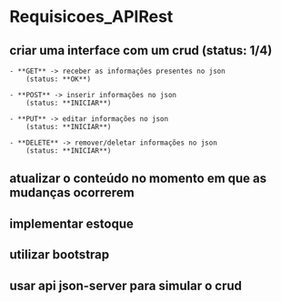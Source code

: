 # Requisicoes_APIRest

## criar uma interface com um crud (status: **1/4**)
    
    - **GET** -> receber as informações presentes no json 
        (status: **OK**)
    
    - **POST** -> inserir informações no json 
        (status: **INICIAR**)

    - **PUT** -> editar informações no json 
        (status: **INICIAR**)

    - **DELETE** -> remover/deletar informações no json 
        (status: **INICIAR**)

## atualizar o conteúdo no momento em que as mudanças ocorrerem

## implementar estoque

## utilizar bootstrap

## usar api json-server para simular o crud